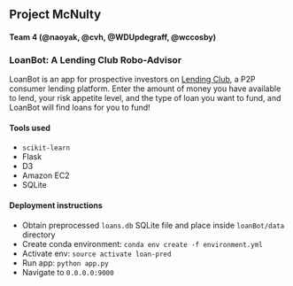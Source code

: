 ## Project McNulty
#### Team 4 (@naoyak, @cvh, @WDUpdegraff, @wccosby)

### LoanBot: A Lending Club Robo-Advisor

LoanBot is an app for prospective investors on [Lending Club](https://www.lendingclub.com/), a P2P consumer lending platform. Enter the amount of money you have available to lend, your risk appetite level, and the type of loan you want to fund, and LoanBot will find loans for you to fund!

#### Tools used
- `scikit-learn`
- Flask
- D3
- Amazon EC2
- SQLite

#### Deployment instructions
- Obtain preprocessed `loans.db` SQLite file and place inside `loanBot/data` directory
- Create conda environment: `conda env create -f environment.yml`
- Activate env: `source activate loan-pred`
- Run app: `python app.py`
- Navigate to `0.0.0.0:9000`
